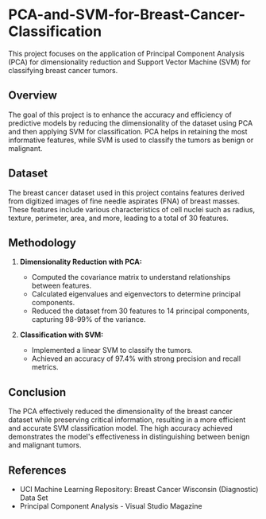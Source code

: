 # PCA-and-SVM-for-Breast-Cancer-Classification

This project focuses on the application of Principal Component Analysis (PCA) for dimensionality reduction and Support Vector Machine (SVM) for classifying breast cancer tumors.

## Overview

The goal of this project is to enhance the accuracy and efficiency of predictive models by reducing the dimensionality of the dataset using PCA and then applying SVM for classification. PCA helps in retaining the most informative features, while SVM is used to classify the tumors as benign or malignant.

## Dataset

The breast cancer dataset used in this project contains features derived from digitized images of fine needle aspirates (FNA) of breast masses. These features include various characteristics of cell nuclei such as radius, texture, perimeter, area, and more, leading to a total of 30 features.

## Methodology

1. **Dimensionality Reduction with PCA:**
   - Computed the covariance matrix to understand relationships between features.
   - Calculated eigenvalues and eigenvectors to determine principal components.
   - Reduced the dataset from 30 features to 14 principal components, capturing 98-99% of the variance.

2. **Classification with SVM:**
   - Implemented a linear SVM to classify the tumors.
   - Achieved an accuracy of 97.4% with strong precision and recall metrics.

## Conclusion

The PCA effectively reduced the dimensionality of the breast cancer dataset while preserving critical information, resulting in a more efficient and accurate SVM classification model. The high accuracy achieved demonstrates the model's effectiveness in distinguishing between benign and malignant tumors.

## References

- UCI Machine Learning Repository: Breast Cancer Wisconsin (Diagnostic) Data Set
- Principal Component Analysis - Visual Studio Magazine
